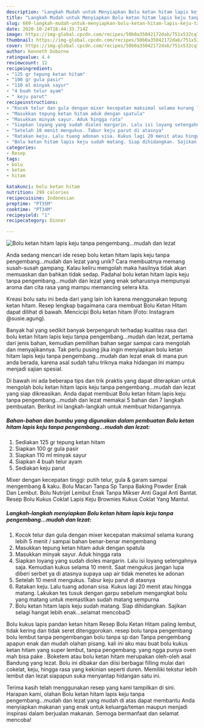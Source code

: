 ```yaml
---
description: "Langkah Mudah untuk Menyiapkan Bolu ketan hitam lapis keju tanpa pengembang...mudah dan lezat yang Sempurna"
title: "Langkah Mudah untuk Menyiapkan Bolu ketan hitam lapis keju tanpa pengembang...mudah dan lezat yang Sempurna"
slug: 669-langkah-mudah-untuk-menyiapkan-bolu-ketan-hitam-lapis-keju-tanpa-pengembangmudah-dan-lezat-yang-sempurna
date: 2020-10-24T16:44:33.714Z
image: https://img-global.cpcdn.com/recipes/50b0a35042172dab/751x532cq70/bolu-ketan-hitam-lapis-keju-tanpa-pengembangmudah-dan-lezat-foto-resep-utama.jpg
thumbnail: https://img-global.cpcdn.com/recipes/50b0a35042172dab/751x532cq70/bolu-ketan-hitam-lapis-keju-tanpa-pengembangmudah-dan-lezat-foto-resep-utama.jpg
cover: https://img-global.cpcdn.com/recipes/50b0a35042172dab/751x532cq70/bolu-ketan-hitam-lapis-keju-tanpa-pengembangmudah-dan-lezat-foto-resep-utama.jpg
author: Kenneth Osborne
ratingvalue: 4.4
reviewcount: 12
recipeingredient:
- "125 gr tepung ketan hitam"
- "100 gr gula pasir"
- "110 ml minyak sayur"
- "4 buah telur ayam"
- " keju parut"
recipeinstructions:
- "Kocok telur dan gula dengan mixer kecepatan maksimal selama kurang lebih 5 menit / sampai bahan benar-benar mengembang"
- "Masukkan tepung ketan hitam aduk dengan spatula"
- "Masukkan minyak sayur. Aduk hingga rata"
- "Siapkan loyang yang sudah dioles margarin. Lalu isi loyang setengahnya saja. Kemudian kukus selama 10 menit. Saat mengukus jangan lupa diberi serbet ya di atasnya supaya uap air tidak menetes ke adonan"
- "Setelah 10 menit mengukus. Tabur keju parut di atasnya"
- "Ratakan keju. Lalu tuang adonan sisa. Kukus lagi 20 menit atau hingga matang. Lakukan tes tusuk dengan garpu sebelum mengangkat bolu yang matang untuk memastikan sudah matang sempurna"
- "Bolu ketan hitam lapis keju sudah matang. Siap dihidangkan. Sajikan selagi hangat lebih enak...selamat mencoba😊"
categories:
- Resep
tags:
- bolu
- ketan
- hitam

katakunci: bolu ketan hitam 
nutrition: 299 calories
recipecuisine: Indonesian
preptime: "PT35M"
cooktime: "PT34M"
recipeyield: "1"
recipecategory: Dinner

---
```



![Bolu ketan hitam lapis keju tanpa pengembang...mudah dan lezat](https://img-global.cpcdn.com/recipes/50b0a35042172dab/751x532cq70/bolu-ketan-hitam-lapis-keju-tanpa-pengembangmudah-dan-lezat-foto-resep-utama.jpg)

Anda sedang mencari ide resep bolu ketan hitam lapis keju tanpa pengembang...mudah dan lezat yang unik? Cara membuatnya memang susah-susah gampang. Kalau keliru mengolah maka hasilnya tidak akan memuaskan dan bahkan tidak sedap. Padahal bolu ketan hitam lapis keju tanpa pengembang...mudah dan lezat yang enak seharusnya mempunyai aroma dan cita rasa yang mampu memancing selera kita.

Kreasi bolu satu ini beda dari yang lain loh karena menggunakan tepung ketan hitam. Resep lengkap bagaimana cara membuat Bolu Ketan Hitam dapat dilihat di bawah. Mencicipi Bolu ketan hitam (Foto: Instagram @susie.agung).

Banyak hal yang sedikit banyak berpengaruh terhadap kualitas rasa dari bolu ketan hitam lapis keju tanpa pengembang...mudah dan lezat, pertama dari jenis bahan, kemudian pemilihan bahan segar sampai cara mengolah dan menyajikannya. Tak perlu pusing jika ingin menyiapkan bolu ketan hitam lapis keju tanpa pengembang...mudah dan lezat enak di mana pun anda berada, karena asal sudah tahu triknya maka hidangan ini mampu menjadi sajian spesial.


Di bawah ini ada beberapa tips dan trik praktis yang dapat diterapkan untuk mengolah bolu ketan hitam lapis keju tanpa pengembang...mudah dan lezat yang siap dikreasikan. Anda dapat membuat Bolu ketan hitam lapis keju tanpa pengembang...mudah dan lezat memakai 5 bahan dan 7 langkah pembuatan. Berikut ini langkah-langkah untuk membuat hidangannya.

<!--inarticleads1-->

##### Bahan-bahan dan bumbu yang digunakan dalam pembuatan Bolu ketan hitam lapis keju tanpa pengembang...mudah dan lezat:

1. Sediakan 125 gr tepung ketan hitam
1. Siapkan 100 gr gula pasir
1. Siapkan 110 ml minyak sayur
1. Siapkan 4 buah telur ayam
1. Sediakan  keju parut


Mixer dengan kecepatan tinggi: putih telur, gula &amp; garam sampai mengembang &amp; kaku. Bolu Macan Tanpa Sp Tanpa Baking Powder Enak Dan Lembut. Bolu Nutrijel Lembut Enak Tanpa Mikser Anti Gagal Anti Bantat. Resep Bolu Kukus Coklat Lapis Keju Brownies Kukus Coklat Yang Mantul. 

<!--inarticleads2-->

##### Langkah-langkah menyiapkan Bolu ketan hitam lapis keju tanpa pengembang...mudah dan lezat:

1. Kocok telur dan gula dengan mixer kecepatan maksimal selama kurang lebih 5 menit / sampai bahan benar-benar mengembang
1. Masukkan tepung ketan hitam aduk dengan spatula
1. Masukkan minyak sayur. Aduk hingga rata
1. Siapkan loyang yang sudah dioles margarin. Lalu isi loyang setengahnya saja. Kemudian kukus selama 10 menit. Saat mengukus jangan lupa diberi serbet ya di atasnya supaya uap air tidak menetes ke adonan
1. Setelah 10 menit mengukus. Tabur keju parut di atasnya
1. Ratakan keju. Lalu tuang adonan sisa. Kukus lagi 20 menit atau hingga matang. Lakukan tes tusuk dengan garpu sebelum mengangkat bolu yang matang untuk memastikan sudah matang sempurna
1. Bolu ketan hitam lapis keju sudah matang. Siap dihidangkan. Sajikan selagi hangat lebih enak...selamat mencoba😊


Bolu kukus lapis pandan ketan hitam Resep Bolu Ketan Hitam paling lembut, tidak kering dan tidak seret ditenggorokan. resep bolu tanpa pengembang bolu lembut tanpa pengembangan bolu tanpa sp dan Tanpa pengembang apapun enak dan mudah olahan pisang. kali ini aku mau buat bolu kukus ketan hitam yang super lembut, tanpa pengembang. yang ngga punya oven mah bisa pake . Boketem atau bolu ketan hitam merupakan oleh-oleh asal Bandung yang lezat. Bolu ini dibakar dan diisi berbagai filling mulai dari cokelat, keju, hingga rasa yang kekinian seperti duren. Memiliki tekstur lebih lembut dan lezat siapapun suka menyantap hidangan satu ini. 

Terima kasih telah menggunakan resep yang kami tampilkan di sini. Harapan kami, olahan Bolu ketan hitam lapis keju tanpa pengembang...mudah dan lezat yang mudah di atas dapat membantu Anda menyiapkan makanan yang enak untuk keluarga/teman maupun menjadi inspirasi dalam berjualan makanan. Semoga bermanfaat dan selamat mencoba!
